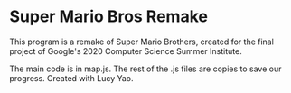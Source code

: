 # Super Mario Bros Remake
This program is a remake of Super Mario Brothers, created for the final project of Google's 2020 Computer Science Summer Institute.  
  
The main code is in map.js. The rest of the .js files are copies to save our progress. Created with Lucy Yao.

